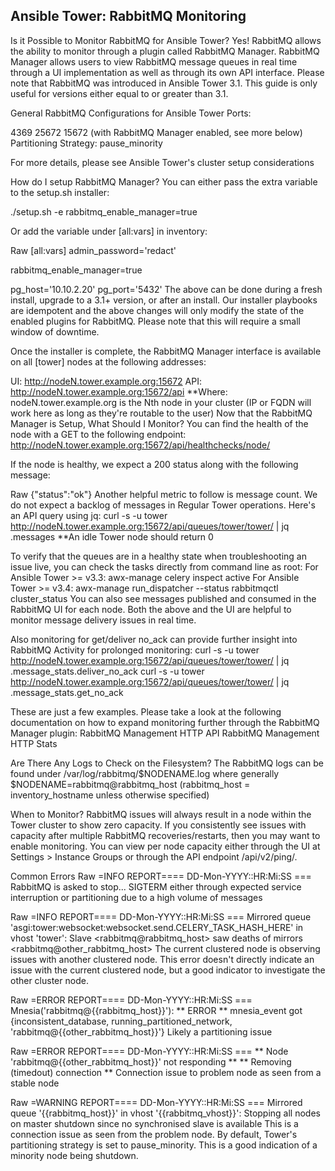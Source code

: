 
## Ansible Tower: RabbitMQ Monitoring

Is it Possible to Monitor RabbitMQ for Ansible Tower?
Yes! RabbitMQ allows the ability to monitor through a plugin called RabbitMQ Manager.
RabbitMQ Manager allows users to view RabbitMQ message queues in real time through a UI implementation as well as through its own API interface.
Please note that RabbitMQ was introduced in Ansible Tower 3.1. This guide is only useful for versions either equal to or greater than 3.1.

General RabbitMQ Configurations for Ansible Tower
Ports:

4369
25672
15672 (with RabbitMQ Manager enabled, see more below)
Partitioning Strategy: pause_minority

For more details, please see Ansible Tower's cluster setup considerations

How do I setup RabbitMQ Manager?
You can either pass the extra variable to the setup.sh installer:

./setup.sh -e rabbitmq_enable_manager=true

Or add the variable under [all:vars] in inventory:

Raw
[all:vars]
admin_password='redact'

rabbitmq_enable_manager=true

pg_host='10.10.2.20'
pg_port='5432'
The above can be done during a fresh install, upgrade to a 3.1+ version, or after an install. Our installer playbooks are idempotent and the above changes will only modify the state of the enabled plugins for RabbitMQ. Please note that this will require a small window of downtime.

Once the installer is complete, the RabbitMQ Manager interface is available on all [tower] nodes at the following addresses:

UI: http://nodeN.tower.example.org:15672
API: http://nodeN.tower.example.org:15672/api
**Where: nodeN.tower.example.org is the Nth node in your cluster (IP or FQDN will work here as long as they're routable to the user)
Now that the RabbitMQ Manager is Setup, What Should I Monitor?
You can find the health of the node with a GET to the following endpoint:
http://nodeN.tower.example.org:15672/api/healthchecks/node/

If the node is healthy, we expect a 200 status along with the following message:

Raw
{"status":"ok"}
Another helpful metric to follow is message count. We do not expect a backlog of messages in Regular Tower operations. Here's an API query using jq:
curl -s -u tower http://nodeN.tower.example.org:15672/api/queues/tower/tower/ | jq .messages
**An idle Tower node should return 0

To verify that the queues are in a healthy state when troubleshooting an issue live, you can check the tasks directly from command line as root:
For Ansible Tower >= v3.3: awx-manage celery inspect active
For Ansible Tower >= v3.4: awx-manage run_dispatcher --status
rabbitmqctl cluster_status
You can also see messages published and consumed in the RabbitMQ UI for each node.
Both the above and the UI are helpful to monitor message delivery issues in real time.

Also monitoring for get/deliver no_ack can provide further insight into RabbitMQ Activity for prolonged monitoring:
curl -s -u tower http://nodeN.tower.example.org:15672/api/queues/tower/tower/ | jq .message_stats.deliver_no_ack
curl -s -u tower http://nodeN.tower.example.org:15672/api/queues/tower/tower/ | jq .message_stats.get_no_ack

These are just a few examples. Please take a look at the following documentation on how to expand monitoring further through the RabbitMQ Manager plugin:
RabbitMQ Management HTTP API
RabbitMQ Management HTTP Stats

Are There Any Logs to Check on the Filesystem?
The RabbitMQ logs can be found under /var/log/rabbitmq/$NODENAME.log where generally $NODENAME=rabbitmq@rabbitmq_host (rabbitmq_host = inventory_hostname unless otherwise specified)

When to Monitor?
RabbitMQ issues will always result in a node within the Tower cluster to show zero capacity. If you consistently see issues with capacity after multiple RabbitMQ recoveries/restarts, then you may want to enable monitoring. You can view per node capacity either through the UI at Settings > Instance Groups or through the API endpoint /api/v2/ping/.

Common Errors
Raw
=INFO REPORT==== DD-Mon-YYYY::HR:Mi:SS ===
RabbitMQ is asked to stop...
SIGTERM either through expected service interruption or partitioning due to a high volume of messages

Raw
=INFO REPORT==== DD-Mon-YYYY::HR:Mi:SS ===
Mirrored queue 'asgi:tower:websocket:websocket.send.CELERY_TASK_HASH_HERE' in vhost 'tower': Slave <rabbitmq@rabbitmq_host> saw deaths of mirrors <rabbitmq@other_rabbitmq_host>
The current clustered node is observing issues with another clustered node. This error doesn't directly indicate an issue with the current clustered node, but a good indicator to investigate the other cluster node.

Raw
=ERROR REPORT==== DD-Mon-YYYY::HR:Mi:SS ===
Mnesia('rabbitmq@{{rabbitmq_host}}'): ** ERROR ** mnesia_event got {inconsistent_database, running_partitioned_network, 'rabbitmq@{{other_rabbitmq_host}}'}
Likely a partitioning issue

Raw
=ERROR REPORT==== DD-Mon-YYYY::HR:Mi:SS ===
** Node 'rabbitmq@{{other_rabbitmq_host}}' not responding **
** Removing (timedout) connection **
Connection issue to problem node as seen from a stable node

Raw
=WARNING REPORT==== DD-Mon-YYYY::HR:Mi:SS ===
Mirrored queue '{{rabbitmq_host}}' in vhost '{{rabbitmq_vhost}}': Stopping all nodes on master shutdown since no synchronised slave is available
This is a connection issue as seen from the problem node. By default, Tower's partitioning strategy is set to pause_minority. This is a good indication of a minority node being shutdown.